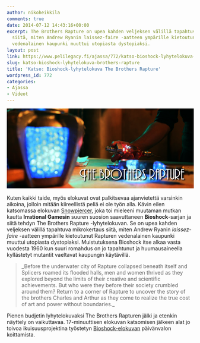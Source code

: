 ```yaml
---
author: nikoheikkila
comments: true
date: 2014-07-12 14:43:16+00:00
excerpt: The Brothers Rapture on upea kahden veljeksen välillä tapahtuva mikrokertaus
  siitä, miten Andrew Ryanin laissez-faire -aatteen ympärille kietoutunut Rapturen
  vedenalainen kaupunki muuttui utopiasta dystopiaksi.
layout: post
link: https://www.pelilegacy.fi/ajassa/772/katso-bioshock-lyhytelokuva-brothers-rapture
slug: katso-bioshock-lyhytelokuva-brothers-rapture
title: 'Katso: Bioshock-lyhytelokuva The Brothers Rapture'
wordpress_id: 772
categories:
- Ajassa
- Videot
---
```


[![The Brothers Rapture](/uploads/2014/07/the-brothers-rapture.png)](/uploads/2014/07/the-brothers-rapture.png)

Kuten kaikki taide, myös elokuvat ovat palkitsevaa ajanvietettä varsinkin aikoina, jolloin mitään kiireellistä peliä ei ole työn alla. Kävin eilen katsomassa elokuvan [Snowpiercer](http://blog.keittopaiva.com/snowpiercer-nayttaa-etta-etela-korea-parjaa-ilman-hollywoodia/), joka toi mieleeni muutaman mutkan kautta **Irrational Gamesin** suuren suosion saavuttaneen **Bioshock**-sarjan ja siitä tehdyn The Brothers Rapture -lyhytelokuvan. Se on upea kahden veljeksen välillä tapahtuva mikrokertaus siitä, miten Andrew Ryanin _laissez-faire_ -aatteen ympärille kietoutunut Rapturen vedenalainen kaupunki muuttui utopiasta dystopiaksi. Muistutuksena Bioshock itse alkaa vasta vuodesta 1960 kun suuri romahdus on jo tapahtunut ja huumausaineella kyllästetyt mutantit vaeltavat kaupungin käytävillä.



<blockquote>_Before the underwater city of Rapture collapsed beneath itself and Splicers roamed its flooded halls, men and women thrived as they explored beyond the limits of their creative and scientific achievements. But who were they before their society crumbled around them? Return to a corner of Rapture to uncover the story of the brothers Charles and Arthur as they come to realize the true cost of art and power without boundaries._</blockquote>



Pienen budjetin lyhytelokuvaksi The Brothers Rapturen jälki ja etenkin näyttely on vaikuttavaa. 17-minuuttisen elokuvan katsomisen jälkeen alat jo toivoa ikuisuusprojektina työstetyn [Bioshock-elokuvan](http://bioshock.wikia.com/wiki/BioShock_(film)) päivänvalon koittamista.



